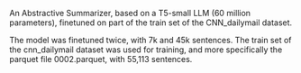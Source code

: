 An Abstractive Summarizer, based on a T5-small LLM (60 million parameters), finetuned on part of the train set of the CNN_dailymail dataset. 

The model was finetuned twice, with 7k and 45k sentences. 
The train set of the cnn_dailymail dataset was used for training, and more specifically the parquet file 0002.parquet, with 55,113 sentences. 
